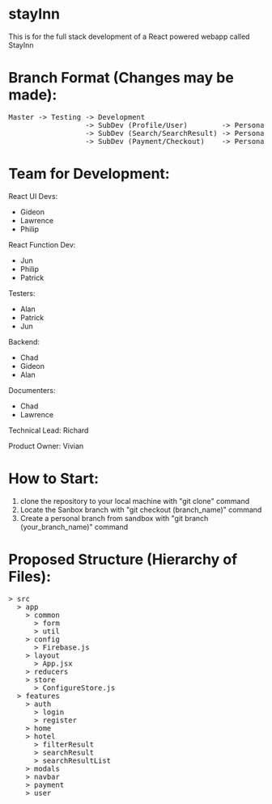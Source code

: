 # stayInn
This is for the full stack development of a React powered webapp called StayInn

# Branch Format (Changes may be made):
<pre>
Master -> Testing -> Development
                  -> SubDev (Profile/User)        -> Personal branch 
                  -> SubDev (Search/SearchResult) -> Personal branch
                  -> SubDev (Payment/Checkout)    -> Personal branch
</pre>
# Team for Development: 

React UI Devs:
- Gideon
- Lawrence
- Philip

React Function Dev:
- Jun
- Philip
- Patrick

Testers:
- Alan
- Patrick
- Jun

Backend:
- Chad
- Gideon
- Alan

Documenters:
- Chad
- Lawrence

Technical Lead: Richard

Product Owner: Vivian

# How to Start:

1. clone the repository to your local machine with "git clone" command
2. Locate the Sanbox branch with "git checkout (branch_name)" command
3. Create a personal branch from sandbox with "git branch (your_branch_name)" command

# Proposed Structure (Hierarchy of Files):
<pre>
> src
  > app
    > common
      > form
      > util
    > config
      > Firebase.js
    > layout
      > App.jsx
    > reducers
    > store
      > ConfigureStore.js
  > features
    > auth
      > login
      > register
    > home
    > hotel 
      > filterResult
      > searchResult
      > searchResultList
    > modals
    > navbar
    > payment
    > user
